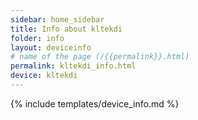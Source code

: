 ```yaml
---
sidebar: home_sidebar
title: Info about kltekdi
folder: info
layout: deviceinfo
# name of the page (/{{permalink}}.html)
permalink: kltekdi_info.html
device: kltekdi
---
```

{% include templates/device_info.md %}
